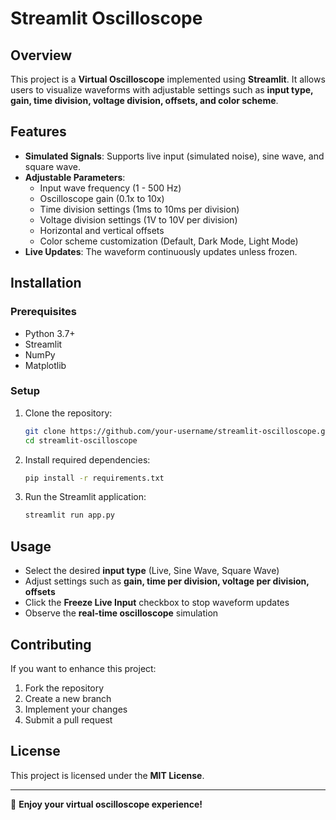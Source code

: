 # Streamlit Oscilloscope
## Overview
This project is a **Virtual Oscilloscope** implemented using **Streamlit**. It allows users to visualize waveforms with adjustable settings such as **input type, gain, time division, voltage division, offsets, and color scheme**.

## Features
- **Simulated Signals**: Supports live input (simulated noise), sine wave, and square wave.
- **Adjustable Parameters**:
  - Input wave frequency (1 - 500 Hz)
  - Oscilloscope gain (0.1x to 10x)
  - Time division settings (1ms to 10ms per division)
  - Voltage division settings (1V to 10V per division)
  - Horizontal and vertical offsets
  - Color scheme customization (Default, Dark Mode, Light Mode)
- **Live Updates**: The waveform continuously updates unless frozen.

## Installation
### Prerequisites
- Python 3.7+
- Streamlit
- NumPy
- Matplotlib

### Setup
1. Clone the repository:
   ```bash
   git clone https://github.com/your-username/streamlit-oscilloscope.git
   cd streamlit-oscilloscope
   ```
2. Install required dependencies:
   ```bash
   pip install -r requirements.txt
   ```
3. Run the Streamlit application:
   ```bash
   streamlit run app.py
   ```

## Usage
- Select the desired **input type** (Live, Sine Wave, Square Wave)
- Adjust settings such as **gain, time per division, voltage per division, offsets**
- Click the **Freeze Live Input** checkbox to stop waveform updates
- Observe the **real-time oscilloscope** simulation

## Contributing
If you want to enhance this project:
1. Fork the repository
2. Create a new branch
3. Implement your changes
4. Submit a pull request

## License
This project is licensed under the **MIT License**.

---

🚀 **Enjoy your virtual oscilloscope experience!**

